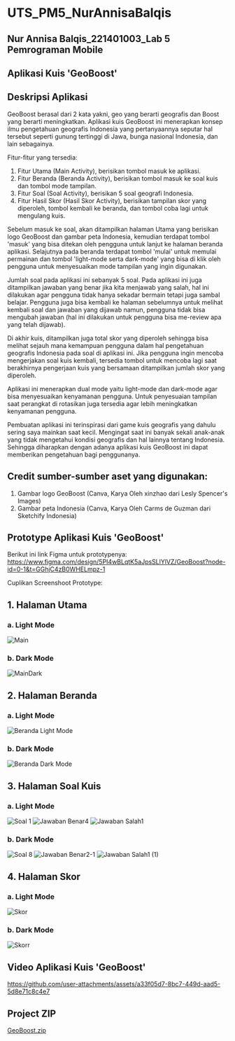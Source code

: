 # UTS_PM5_NurAnnisaBalqis
## Nur Annisa Balqis_221401003_Lab 5 Pemrograman Mobile

## Aplikasi Kuis 'GeoBoost'

## Deskripsi Aplikasi
GeoBoost berasal dari 2 kata yakni, geo yang berarti geografis dan Boost yang berarti meningkatkan. Aplikasi kuis GeoBoost ini menerapkan konsep ilmu pengetahuan geografis Indonesia yang pertanyaannya seputar hal tersebut seperti gunung tertinggi di Jawa, bunga nasional Indonesia, dan lain sebagainya. 

Fitur-fitur yang tersedia:
1. Fitur Utama (Main Activity), berisikan tombol masuk ke aplikasi.
2. Fitur Beranda (Beranda Activity), berisikan tombol masuk ke soal kuis dan tombol mode tampilan.
3. Fitur Soal (Soal Activity), berisikan 5 soal geografi Indonesia.
4. Fitur Hasil Skor (Hasil Skor Activity), berisikan tampilan skor yang diperoleh, tombol kembali ke beranda, dan tombol coba lagi untuk mengulang kuis.

Sebelum masuk ke soal, akan ditampilkan halaman Utama yang berisikan logo GeoBoost dan gambar peta Indonesia, kemudian terdapat tombol 'masuk' yang bisa ditekan oleh pengguna untuk lanjut ke halaman beranda aplikasi. Selajutnya pada beranda terdapat tombol 'mulai' untuk memulai permainan dan tombol 'light-mode serta dark-mode' yang bisa di klik oleh pengguna untuk menyesuaikan mode tampilan yang ingin digunakan. 

Jumlah soal pada aplikasi ini sebanyak 5 soal. Pada aplikasi ini juga ditampilkan jawaban yang benar jika kita menjawab yang salah, hal ini dilakukan agar pengguna tidak hanya sekadar bermain tetapi juga sambal belajar. Pengguna juga bisa kembali ke halaman sebelumnya untuk melihat kembali soal dan jawaban yang dijawab namun, pengguna tidak bisa mengubah jawaban (hal ini dilakukan untuk pengguna bisa me-review apa yang telah dijawab). 

Di akhir kuis, ditampilkan juga total skor yang diperoleh sehingga bisa melihat sejauh mana kemampuan pengguna dalam hal pengetahuan geografis Indonesia pada soal di aplikasi ini. Jika pengguna ingin mencoba mengerjakan soal kuis kembali, tersedia tombol untuk mencoba lagi saat berakhirnya pengerjaan kuis yang bersamaan ditampilkan jumlah skor yang diperoleh. 

Aplikasi ini menerapkan dual mode yaitu light-mode dan dark-mode agar bisa menyesuaikan kenyamanan pengguna. Untuk penyesuaian tampilan saat perangkat di rotasikan juga tersedia agar lebih meningkatkan kenyamanan pengguna.

Pembuatan aplikasi ini terinspirasi dari game kuis geografis yang dahulu sering saya mainkan saat kecil. Mengingat saat ini banyak sekali anak-anak yang tidak mengetahui kondisi geografis dan hal lainnya tentang Indonesia. Sehingga diharapkan dengan adanya aplikasi kuis GeoBoost ini dapat memberikan pengetahuan bagi penggunanya.

## Credit sumber-sumber aset yang digunakan:
1. Gambar logo GeoBoost (Canva, Karya Oleh xinzhao dari Lesly Spencer's Images)
2. Gambar peta Indonesia (Canva, Karya Oleh Carms de Guzman dari Sketchify Indonesia)

## Prototype Aplikasi Kuis 'GeoBoost'
Berikut ini link Figma untuk prototypenya: https://www.figma.com/design/5PI4wBLqtK5aJpsSLlYlVZ/GeoBoost?node-id=0-1&t=GGhjC4zB0WHELmpz-1 

Cuplikan Screenshoot Prototype:

## 1. Halaman Utama
### a. Light Mode
![Main](https://github.com/user-attachments/assets/dbe09b77-c6da-49d5-81cd-4750a195bd4a)
### b. Dark Mode
![MainDark](https://github.com/user-attachments/assets/c1c5278d-2592-4e5a-a03d-1094223f8701)

## 2. Halaman Beranda
### a. Light Mode
![Beranda Light Mode](https://github.com/user-attachments/assets/b9322996-2946-480b-9036-bc59423398af)
### b. Dark Mode
![Beranda Dark Mode](https://github.com/user-attachments/assets/a6a1ec31-3c23-4495-b784-d823d892b1e6)

## 3. Halaman Soal Kuis
### a. Light Mode
![Soal 1](https://github.com/user-attachments/assets/181b7dc3-56f0-4ab7-8645-205235ff859d)
![Jawaban Benar4](https://github.com/user-attachments/assets/7c4a1438-84ad-400b-8b8e-7866ab7b0314)
![Jawaban Salah1](https://github.com/user-attachments/assets/3846f62f-391a-4e9f-9594-c8e1b8ca2568)

### b. Dark Mode
![Soal 8](https://github.com/user-attachments/assets/383d250d-1d4c-4be2-a0ac-34f2dba3863f)
![Jawaban Benar2-1](https://github.com/user-attachments/assets/6032d2d1-8c4b-49d9-be79-5f4f5199ebac)
![Jawaban Salah1 (1)](https://github.com/user-attachments/assets/2de58f61-b2da-4279-8906-68814f399a4f)

## 4. Halaman Skor
### a. Light Mode
![Skor](https://github.com/user-attachments/assets/e46a346f-6c9f-4592-8d18-909b38c3f741)
### b. Dark Mode
![Skorr](https://github.com/user-attachments/assets/4796dee9-f570-4162-8a57-6ee86ca1aba6)


## Video Aplikasi Kuis 'GeoBoost'
https://github.com/user-attachments/assets/a33f05d7-8bc7-449d-aad5-5d8e71c8c4e7

## Project ZIP
[GeoBoost.zip](https://github.com/user-attachments/files/17532850/GeoBoost.zip)
